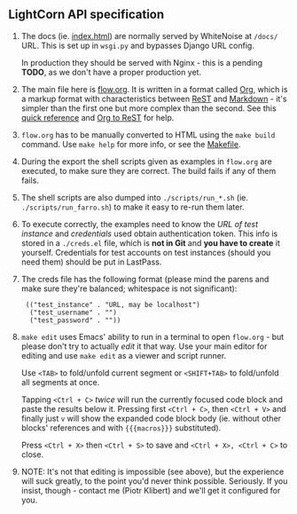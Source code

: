 ## LightCorn API specification

1. The docs (ie. [index.html](./index.html)) are normally served by WhiteNoise
   at `/docs/` URL. This is set up in `wsgi.py` and bypasses Django URL config.

   In production they should be served with Nginx - this is a pending **TODO**,
   as we don't have a proper production yet.

2. The main file here is [flow.org](./flow.org). It is written in a format
   called [Org](https://orgmode.org), which is a markup format with
   characteristics between
   [ReST](http://www.sphinx-doc.org/en/master/usage/restructuredtext/basics.html)
   and [Markdown](https://daringfireball.net/projects/markdown/syntax) - it's
   simpler than the first one but more complex than the second. See this
   [quick reference](https://gist.github.com/wdkrnls/1990839) and
   [Org to ReST](https://github.com/msnoigrs/ox-rst) for help.

3. `flow.org` has to be manually converted to HTML using the `make build`
   command. Use `make help` for more info, or see the [Makefile](./Makefile).

4. During the export the shell scripts given as examples in `flow.org` are
   executed, to make sure they are correct. The build fails if any of them
   fails.

5. The shell scripts are also dumped into `./scripts/run_*.sh` (ie.
   `./scripts/run_farro.sh`) to make it easy to re-run them later.

7. To execute correctly, the examples need to know the *URL of test instance*
   and *credentials* used obtain authentication token. This info is stored in a
   `./creds.el` file, which is **not in Git** and **you have to create** it
   yourself. Credentials for test accounts on test instances (should you need
   them) should be put in LastPass.

8. The creds file has the following format (please mind the parens and make sure
   they're balanced; whitespace is not significant):

        (("test_instance" . "URL, may be localhost")
         ("test_username" . "")
         ("test_password" . ""))

9. `make edit` uses Emacs' ability to run in a terminal to open `flow.org` - but
   please don't try to actually *edit* it that way. Use your main editor for
   editing and use `make edit` as a viewer and script runner.

   Use `<TAB>` to fold/unfold current segment or `<SHIFT+TAB>` to fold/unfold
   all segments at once.

   Tapping `<Ctrl + C>` *twice* will run the currently focused code block and
   paste the results below it. Pressing first `<Ctrl + C>`, then `<Ctrl + V>`
   and finally just `v` will show the expanded code block body (ie. without
   other blocks' references and with `{{{macros}}}` substituted).

   Press `<Ctrl + X>` then `<Ctrl + S>` to save and `<Ctrl + X>, <Ctrl + C>` to
   close.

10. NOTE: It's not that editing is impossible (see above), but the experience
   will suck greatly, to the point you'd never think possible. Seriously. If you
   insist, though - contact me (Piotr Klibert) and we'll get it configured for
   you.
